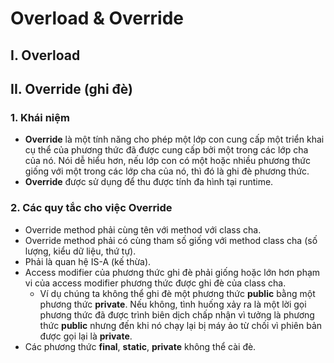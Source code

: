 # Overload & Override

## I. Overload

## II. Override (ghi đè)

### 1. Khái niệm

- **Override** là một tính năng cho phép một lớp con cung cấp một triển khai cụ thể của phương thức đã được cung cấp bởi một trong các lớp cha của nó. Nói dễ hiểu hơn, nếu lớp con có một hoặc nhiều phương thức giống với một trong các lớp cha của nó, thì đó là ghi đè phương thức.
- **Override** được sử dụng để thu được tính đa hình tại runtime.

### 2. Các quy tắc cho việc Override

- Override method phải cùng tên với method với class cha.
- Override method phải có cùng tham số giống với method class cha (số lượng, kiểu dữ liệu, thứ tự).
- Phải là quan hệ IS-A (kế thừa).
- Access modifier của phương thức ghi đè phải giống hoặc lớn hơn phạm vi của access modifier phương thức được ghi đè của class cha.
  - Ví dụ chúng ta không thể ghi đè một phương thức **public** bằng một phương thức **private**. Nếu không, tình huống xảy ra là một lời gọi phương thức đã được trình biên dịch chấp nhận vì tưởng là phương thức **public** nhưng đến khi nó chạy lại bị máy ảo từ chối vì phiên bản được gọi lại là **private**.
- Các phương thức **final**, **static**, **private** không thể cài đè.
